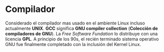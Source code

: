 # Compilador
Considerado el compilador mas usado en el ambiente Linux incluso actualmente **UNIX**. **GCC** significa **GNU compiler collection** (**Colección de compiladores de GNU**).
La *Free Software Fundation* lo distribuye con una licencia **GPL**. A principio de los 90s, el recién terminado sistema operativo GNU fue finalmente completado con la inclusión del Kernel Linux.
